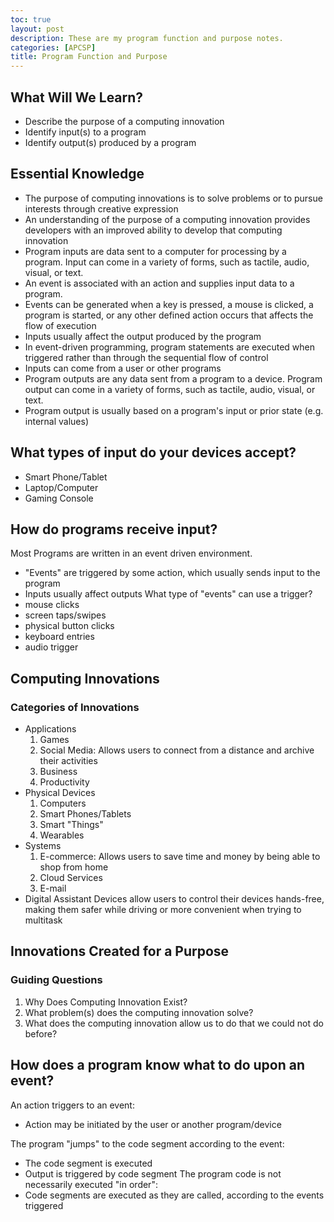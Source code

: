```yaml
---
toc: true
layout: post
description: These are my program function and purpose notes.
categories: [APCSP]
title: Program Function and Purpose
---
```


## What Will We Learn?
 - Describe the purpose of a computing innovation
 - Identify input(s) to a program
 - Identify output(s) produced by a program

## Essential Knowledge
 - The purpose of computing innovations is to solve problems or to pursue interests through creative expression
 - An understanding of the purpose of a computing innovation provides developers with an improved ability to develop that computing innovation
 - Program inputs are data sent to a computer for processing by a program. Input can come in a variety of forms, such as tactile, audio, visual, or text.
 - An event is associated with an action and supplies input data to a program.
 - Events can be generated when a key is pressed, a mouse is clicked, a program is started, or any other defined action occurs that affects the flow of execution
 - Inputs usually affect the output produced by the program
 - In event-driven programming, program statements are executed when triggered rather than through the sequential flow of control
 - Inputs can come from a user or other programs
 - Program outputs are any data sent from a program to a device. Program output can come in a variety of forms, such as tactile, audio, visual, or text.
 - Program output is usually based on a program's input or prior state (e.g. internal values)

## What types of input do your devices accept?
  - Smart Phone/Tablet
  - Laptop/Computer
  - Gaming Console
## How do programs receive input?
Most Programs are written in an event driven environment.
 - "Events" are triggered by some action, which usually sends input to the program
 - Inputs usually affect outputs
What type of "events" can use a trigger?
 - mouse clicks
 - screen taps/swipes
 - physical button clicks
 - keyboard entries
 - audio trigger
 
 ## Computing Innovations
 
 ### Categories of Innovations
  - Applications
    1. Games
    2. Social Media: Allows users to connect from a distance and archive their activities
    3. Business
    4. Productivity
  - Physical Devices
    1. Computers
    2. Smart Phones/Tablets
    3. Smart "Things"
    4. Wearables
  - Systems
    1. E-commerce: Allows users to save time and money by being able to shop from home
    2. Cloud Services
    3. E-mail
  - Digital Assistant Devices allow users to control their devices hands-free, making them safer while driving or more convenient when trying to multitask
## Innovations Created for a Purpose
### Guiding Questions
1. Why Does Computing Innovation Exist?
2. What problem(s) does the computing innovation solve?
3. What does the computing innovation allow us to do that we could not do before? 

## How does a program know what to do upon an event?
An action triggers to an event:
 - Action may be initiated by the user or another program/device

The program "jumps" to the code segment according to the event:
 - The code segment is executed
 - Output is triggered by code segment
The program code is not necessarily executed "in order":
 - Code segments are executed as they are called, according to the events triggered 